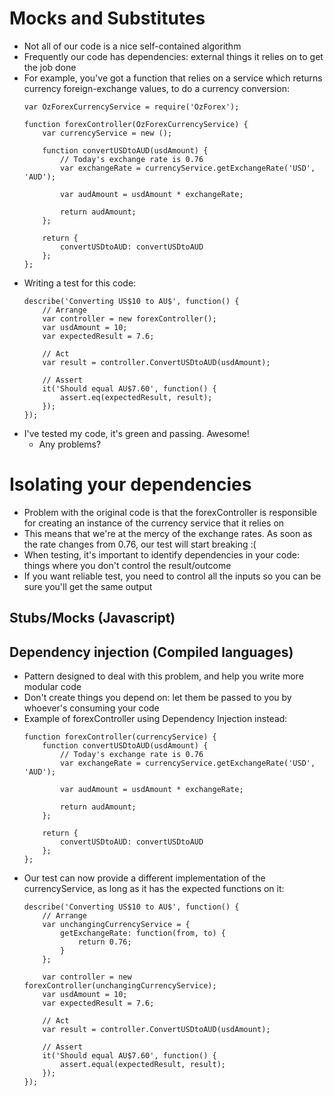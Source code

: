 # Mocks and Substitutes
- Not all of our code is a nice self-contained algorithm
- Frequently our code has dependencies: external things it relies on to get the job done
- For example, you've got a function that relies on a service which returns currency foreign-exchange values, to do a currency conversion:
    ```
    var OzForexCurrencyService = require('OzForex');

    function forexController(OzForexCurrencyService) {
        var currencyService = new ();
        
        function convertUSDtoAUD(usdAmount) {
            // Today's exchange rate is 0.76
            var exchangeRate = currencyService.getExchangeRate('USD', 'AUD');

            var audAmount = usdAmount * exchangeRate;
            
            return audAmount;
        };

        return {
            convertUSDtoAUD: convertUSDtoAUD
        };
    };
    ```
- Writing a test for this code:
    ```
    describe('Converting US$10 to AU$', function() {
        // Arrange
        var controller = new forexController();
        var usdAmount = 10;
        var expectedResult = 7.6;

        // Act
        var result = controller.ConvertUSDtoAUD(usdAmount);

        // Assert
        it('Should equal AU$7.60', function() {
            assert.eq(expectedResult, result);
        });
    });
    ```
- I've tested my code, it's green and passing. Awesome! 
  - Any problems?

# Isolating your dependencies
- Problem with the original code is that the forexController is responsible for creating an instance of the currency service that it relies on
- This means that we're at the mercy of the exchange rates. As soon as the rate changes from 0.76, our test will start breaking :(
- When testing, it's important to identify dependencies in your code: things where you don't control the result/outcome
- If you want reliable test, you need to control all the inputs so you can be sure you'll get the same output

## Stubs/Mocks (Javascript)


## Dependency injection (Compiled languages)
- Pattern designed to deal with this problem, and help you write more modular code
- Don't create things you depend on: let them be passed to you by whoever's consuming your code
- Example of forexController using Dependency Injection instead:
    ```
    function forexController(currencyService) {
        function convertUSDtoAUD(usdAmount) {
            // Today's exchange rate is 0.76
            var exchangeRate = currencyService.getExchangeRate('USD', 'AUD');

            var audAmount = usdAmount * exchangeRate;
            
            return audAmount;
        };

        return {
            convertUSDtoAUD: convertUSDtoAUD
        };
    };
    ```
- Our test can now provide a different implementation of the currencyService, as long as it has the expected functions on it:
    ```
    describe('Converting US$10 to AU$', function() {
        // Arrange
        var unchangingCurrencyService = {
            getExchangeRate: function(from, to) { 
                return 0.76; 
            }
        };

        var controller = new forexController(unchangingCurrencyService);
        var usdAmount = 10;
        var expectedResult = 7.6;

        // Act
        var result = controller.ConvertUSDtoAUD(usdAmount);

        // Assert
        it('Should equal AU$7.60', function() {
            assert.equal(expectedResult, result);
        });
    });
    ```